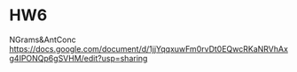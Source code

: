 # HW6
 NGrams&amp;AntConc
https://docs.google.com/document/d/1jjYqqxuwFm0rvDt0EQwcRKaNRVhAxg4IPONQp6gSVHM/edit?usp=sharing
